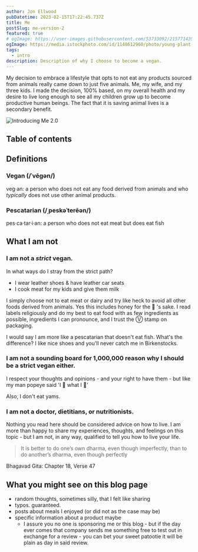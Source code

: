 ```yaml
---
author: Jon Ellwood
pubDatetime: 2023-02-15T17:22:45.737Z
title: Me
postSlug: me-version-2
featured: true
# ogImage: https://user-images.githubusercontent.com/53733092/215771435-25408246-2309-4f8b-a781-1f3d93bdf0ec.png
ogImage: https://media.istockphoto.com/id/1148612960/photo/young-plant-of-green-vegetable-peas-young-plant-of-green-peas-in-the-garden-of-early-spring.jpg?s=612x612&w=0&k=20&c=KzcpxNUP8MHtwI2JGZ0XnMo5mK0r-TT2PhSxOCrEnbQ=
tags:
  - intro
description: Description of why I choose to become a vegan.
---
```


My decision to embrace a lifestyle that opts to not eat any products sourced from animals really came down to just five animals. Me, my wife, and my three kids. I made the decision, 100% based, on my overall health and my desire to live long enough to see all my children grow up to become productive human beings. The fact that it is saving animal lives is a secondary benefit.

![Introducing Me 2.0](https://media.istockphoto.com/id/1148612960/photo/young-plant-of-green-vegetable-peas-young-plant-of-green-peas-in-the-garden-of-early-spring.jpg?s=612x612&w=0&k=20&c=KzcpxNUP8MHtwI2JGZ0XnMo5mK0r-TT2PhSxOCrEnbQ=)

## Table of contents

## Definitions

### Vegan (/ˈvēɡən/)

veg·an: a person who does not eat any food derived from animals and who _typically_ does not use other animal products.

### Pescatarian (/ˌpeskəˈterēən/)

pes·ca·tar·i·an: a person who does not eat meat but does eat fish

## What I am not

### I am not a _strict_ vegan.

In what ways do I stray from the strict path?

- I wear leather shoes & have leather car seats
- I cook meat for my kids and give them milk

I simply choose not to eat meat or dairy and try like heck to avoid all other foods derived from animals. Yes this includes honey for the 🐝 's sake. I read labels religiously and do my best to eat food with as few ingredients as possible, ingredients I can pronounce, and I trust the &#9419; stamp on packaging.

I would say I am more like a pescatarian that doesn't eat fish. What's the difference? I like nice shoes and you'll never catch me in Birkenstocks.

### I am not a sounding board for 1,000,000 reason why I should be a strict vegan either.

I respect your thoughts and opinions - and your right to have them - but like my man popeye said 'I 🍠 what I 🍠'

Also, I don't eat yams.

### I am not a doctor, dietitians, or nutritionists.

Nothing you read here should be considered advice on how to live. I am more than happy to share my experiences, thoughts, and feelings on this topic - but I am not, in any way, qualified to tell you how to live your life.

> It is better to do one’s own dharma, even though imperfectly, than to do another’s dharma, even though perfectly

Bhagavad Gita: Chapter 18, Verse 47

## What you might see on this blog page

- random thoughts, sometimes silly, that I felt like sharing
- typos. guaranteed.
- posts about meals I enjoyed (or did not as the case may be)
- specific information about a product maybe
  - I assure you no one is sponsoring me or this blog - but if the day ever comes that company sends me something free to test out in exchange for a review - you can bet your sweet patootie it will be plain as day in said review.

